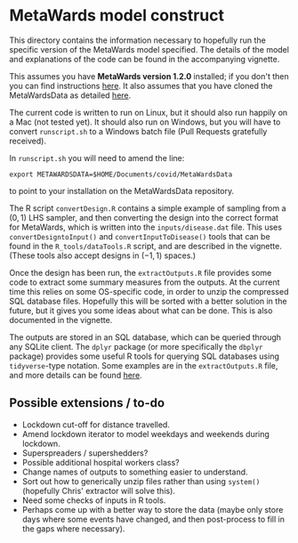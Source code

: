 # MetaWards model construct

This directory contains the information necessary to hopefully run the
specific version of the MetaWards model specified. The details of the model
and explanations of the code can be found in the accompanying vignette.

This assumes you have **MetaWards version 1.2.0** installed; if you don't then
you can find instructions [here](https://metawards.org/install.html). It also
assumes that you have cloned the MetaWardsData as detailed 
[here](https://metawards.org/model_data.html).

The current code is written to run on Linux, but it should also run happily 
on a Mac (not tested yet). It should also run on Windows, but you will have to convert
`runscript.sh` to a Windows batch file (Pull Requests gratefully received).

In `runscript.sh` you will need to amend the line:

```
export METAWARDSDATA=$HOME/Documents/covid/MetaWardsData
```

to point to your installation on the MetaWardsData repository.

The R script `convertDesign.R` contains a simple example of sampling
from a $(0, 1)$ LHS sampler, and then converting the design into
the correct format for MetaWards, which is written into the `inputs/disease.dat`
file. This uses `convertDesigntoInput()` and `convertInputToDisease()` tools
that can be found in the `R_tools/dataTools.R` script, and are described in the
vignette. (These tools also accept designs in $(-1, 1)$ spaces.)

Once the design has been run, the `extractOutputs.R` file provides some code
to extract some summary measures from the outputs. At the current time this relies
on some OS-specific code, in order to unzip the compressed SQL database files. Hopefully
this will be sorted with a better solution in the future, but it gives you some
ideas about what can be done. This is also documented in the vignette.

The outputs are stored in an SQL database, which can be queried through any SQLite
client. The `dplyr` package (or more specifically the `dbplyr` package) provides
some useful R tools for querying SQL databases using `tidyverse`-type notation. Some
examples are in the `extractOutputs.R` file, and more details can be found
[here](https://cran.r-project.org/web/packages/dbplyr/vignettes/dbplyr.html).

## Possible extensions / to-do

* Lockdown cut-off for distance travelled.
* Amend lockdown iterator to model weekdays and weekends during lockdown.
* Superspreaders / supershedders?
* Possible additional hospital workers class?
* Change names of outputs to something easier to understand.
* Sort out how to generically unzip files rather than using `system()` (hopefully Chris' extractor will solve this).
* Need some checks of inputs in R tools.
* Perhaps come up with a better way to store the data (maybe only store days where some events have changed,
  and then post-process to fill in the gaps where necessary).
